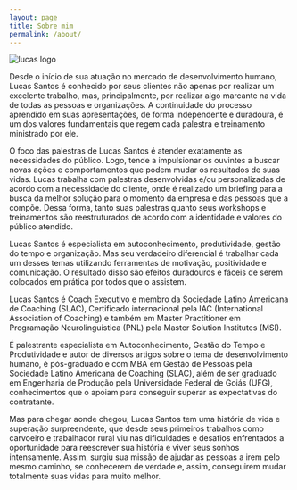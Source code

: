 ```yaml
---
layout: page
title: Sobre mim 
permalink: /about/
---
```

![lucas logo]({{site.baseurl}}/images/LogoFinal.png)

<div class="mt50"></div>

Desde o início de sua atuação no mercado de desenvolvimento humano, Lucas Santos é conhecido por seus clientes não apenas por realizar um excelente trabalho, mas, principalmente, por realizar algo marcante na vida de todas as pessoas e organizações. A continuidade do processo aprendido em suas apresentações, de forma independente e duradoura, é um dos valores fundamentais que regem cada palestra e treinamento ministrado por ele.


O foco das palestras de Lucas Santos é atender exatamente as necessidades do público. Logo, tende a impulsionar os ouvintes a buscar novas ações e comportamentos que podem mudar os resultados de suas vidas. Lucas trabalha com palestras desenvolvidas e/ou personalizadas de acordo com a necessidade do cliente, onde é realizado um briefing para a busca da melhor solução para o momento da empresa e das pessoas que a compõe. Dessa forma, tanto suas palestras quanto seus workshops e treinamentos são reestruturados de acordo com a identidade e valores do público atendido.

Lucas Santos é especialista em autoconhecimento, produtividade, gestão do tempo e organização. Mas seu verdadeiro diferencial é trabalhar cada um desses temas utilizando ferramentas de motivação, positividade e comunicação. O resultado disso são efeitos duradouros e fáceis de serem colocados em prática por todos que o assistem.

Lucas Santos é Coach Executivo e membro da Sociedade Latino Americana de Coaching (SLAC), Certificado internacional pela IAC (International Association of Coaching) e também em Master Practitioner em Programação Neurolinguistica (PNL) pela Master Solution Institutes (MSI).

É palestrante especialista em Autoconhecimento, Gestão do Tempo e Produtividade e autor de diversos artigos sobre o tema de desenvolvimento humano, é pós-graduado e com MBA em Gestão de Pessoas pela Sociedade Latino Americana de Coaching (SLAC), além de ser graduado em Engenharia de Produção pela Universidade Federal de Goiás (UFG), conhecimentos que o apoiam para conseguir superar as expectativas do contratante.

Mas para chegar aonde chegou, Lucas Santos tem uma história de vida e superação surpreendente, que desde seus primeiros trabalhos como carvoeiro e trabalhador rural viu nas dificuldades e desafios enfrentados a oportunidade para reescrever sua história e viver seus sonhos intensamente. Assim, surgiu sua missão de ajudar as pessoas a irem pelo mesmo caminho, se conhecerem de verdade e, assim, conseguirem mudar totalmente suas vidas para muito melhor.
